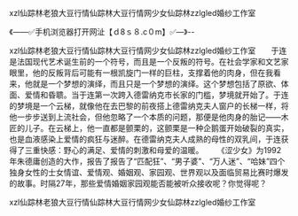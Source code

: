 xzl仙踪林老狼大豆行情仙踪林大豆行情网少女仙踪林zzlgled婚纱工作室

《——✅手机浏览器打开网沚【ｄ8ｓ８.c０m】✅—》--

xzl仙踪林老狼大豆行情仙踪林大豆行情网少女仙踪林zzlgled婚纱工作室　　于连是法国现代艺术诞生前的一个符号，而且是一个反叛的符号。在社会学家和文艺家眼里，他的反叛背后可能有一根凯旋门一样的巨柱，支撑着他的肉身，但在我看来，他就是一个梦想的演绎，而且只是一个梦想的演绎。这个梦想包括了原欲、体面、爱情和昏聩。当于连第一次跨入德雷纳克市长家的门槛，梦境就开始了。于连的梦境是一个云梯，就像他在去巴黎的前夜搭上德雷纳克夫人窗户的长梯一样，将他一步步送到上流社会，但他忽略了一个本质的问题，那便是他肉身的胎记——木匠的儿子。在云梯上，他一直都是颤栗的，这颤栗是一种企鹅蛋开始破裂的真实，也是血液感染上爱情的疯狂与迷醉。在德雷纳克夫人成熟的母性的双乳间，于连获得了三重快感：野心的满足、爱情的刺激和母爱的温暖。
　　《涩少女》为1992年朱德庸创造的大作，报告了报告了“匹配狂”、“男子婆”、“万人迷”、“哈妹”四个独身女性的士女情谊、爱情观、婚姻观、家园观、世界观以及面临贸易比赛时爆发的故事。时隔27年，那些爱情婚姻家园观能否能被听众接收呢？你觉得呢？





xzl仙踪林老狼大豆行情仙踪林大豆行情网少女仙踪林zzlgled婚纱工作室
